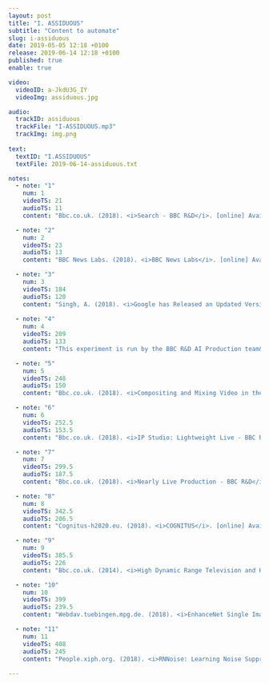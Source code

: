 ```yaml
---
layout: post
title: "I. ASSIDUOUS"
subtitle: "Content to automate"
slug: i-assiduous
date: 2019-05-05 12:18 +0100
release: 2019-06-14 12:18 +0100
published: true
enable: true

video:
  videoID: a-JkdU3G_IY
  videoImg: assiduous.jpg

audio:
  trackID: assiduous
  trackFile: "I-ASSIDUOUS.mp3"
  trackImg: img.png
        
text: 
  textID: "I.ASSIDUOUS"
  textFile: 2019-06-14-assiduous.txt

notes:
  - note: "1"
    num: 1
    videoTS: 21
    audioTS: 11
    content: "Bbc.co.uk. (2018). <i>Search - BBC R&D</i>. [online] Available at&#58; https://www.bbc.co.uk/rd [Accessed 3 Oct. 2018]."

  - note: "2"
    num: 2
    videoTS: 23
    audioTS: 13
    content: "BBC News Labs. (2018). <i>BBC News Labs</i>. [online] Available at&#58; http://bbcnewslabs.co.uk/ [Accessed 3 Oct. 2018]."

  - note: "3"
    num: 3
    videoTS: 184
    audioTS: 120
    content: "Singh, A. (2018). <i>Google has Released an Updated Version of its Open Source YouTube Dataset</i>. [online] Analytics Vidhya. Available at&#58; https://www.analyticsvidhya.com/blog/2018/06/google-has-released-an-updated-version-of-its-open-source-youtube-dataset/ [Accessed 3 Oct. 2018]."
  
  - note: "4"
    num: 4
    videoTS: 209
    audioTS: 133
    content: "This experiment is run by the BBC R&D AI Production team&#58; Bbc.co.uk. (2018). <i>AI in Production - BBC R&D</i>. [online] Available at&#58; https://www.bbc.co.uk/rd/projects/ai-production [Accessed 3 Oct. 2018]."

  - note: "5"
    num: 5
    videoTS: 248
    audioTS: 150
    content: "Bbc.co.uk. (2018). <i>Compositing and Mixing Video in the Browser - BBC R&D</i>. [online] Available at&#58; https://www.bbc.co.uk/rd/blog/2017-07-compositing-mixing-video-browser [Accessed 3 Oct. 2018]."

  - note: "6"
    num: 6
    videoTS: 252.5
    audioTS: 153.5
    content: "Bbc.co.uk. (2018). <i>IP Studio: Lightweight Live - BBC R&D</i>. [online] Available at&#58; https://www.bbc.co.uk/rd/projects/ip-studio-lightweight-live [Accessed 3 Oct. 2018]."

  - note: "7"
    num: 7
    videoTS: 299.5
    audioTS: 187.5
    content: "Bbc.co.uk. (2018). <i>Nearly Live Production - BBC R&D</i>. [online] Available at&#58; https://www.bbc.co.uk/rd/projects/nearly-live-production [Accessed 3 Oct. 2018]."

  - note: "8"
    num: 8
    videoTS: 342.5
    audioTS: 206.5
    content: "Cognitus-h2020.eu. (2018). <i>COGNITUS</i>. [online] Available at&#58; http://cognitus-h2020.eu/ [Accessed 3 Oct. 2018]."

  - note: "9"
    num: 9
    videoTS: 385.5
    audioTS: 226
    content: "Bbc.co.uk. (2014). <i>High Dynamic Range Television and Hybrid Log-Gamma - BBC R&D</i>. [online] Available at&#58; https://www.bbc.co.uk/rd/projects/high-dynamic-range [Accessed 3 Oct. 2018]."

  - note: "10"
    num: 10
    videoTS: 399
    audioTS: 239.5
    content: "Webdav.tuebingen.mpg.de. (2018). <i>EnhanceNet Single Image Super-Resolution Through Automated Texture Synthesis</i>. [online] Available at&#58; http://webdav.tuebingen.mpg.de/pixel/enhancenet/ [Accessed 3 Oct. 2018]."

  - note: "11"
    num: 11
    videoTS: 408
    audioTS: 245
    content: "People.xiph.org. (2018). <i>RNNoise: Learning Noise Suppression</i>. [online] Available at&#58; https://people.xiph.org/~jm/demo/rnnoise/ [Accessed 3 Oct. 2018]."
    
---
```

